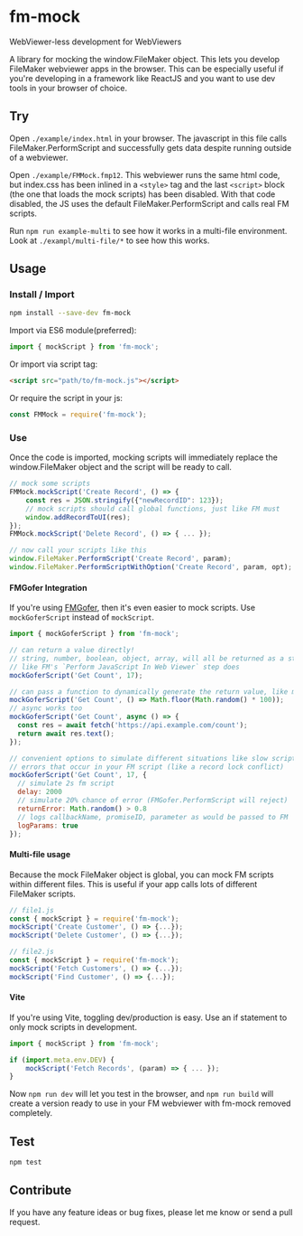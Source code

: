 # fm-mock

WebViewer-less development for WebViewers

A library for mocking the window.FileMaker object. This lets you develop FileMaker webviewer apps in the browser.
This can be especially useful if you're developing in a framework like ReactJS and you want to use dev tools in your browser of choice.

## Try

Open `./example/index.html` in your browser. The javascript in this file calls FileMaker.PerformScript and successfully gets data despite running outside of a webviewer.

Open `./example/FMMock.fmp12`. This webviewer runs the same html code, but index.css has been inlined in a `<style>` tag and the last `<script>` block (the one that loads the mock scripts) has been disabled. With that code disabled, the JS uses the default FileMaker.PerformScript and calls real FM scripts.

Run `npm run example-multi` to see how it works in a multi-file environment. Look at `./exampl/multi-file/*` to see how this works.

## Usage

### Install / Import

```sh
npm install --save-dev fm-mock
```

Import via ES6 module(preferred):

```javascript
import { mockScript } from 'fm-mock';
```

Or import via script tag:

```html
<script src="path/to/fm-mock.js"></script>
```

Or require the script in your js:

```javascript
const FMMock = require('fm-mock');
```

### Use

Once the code is imported, mocking scripts will immediately replace the window.FileMaker object and the script will be ready to call.

```javascript
// mock some scripts
FMMock.mockScript('Create Record', () => {
    const res = JSON.stringify({"newRecordID": 123});
    // mock scripts should call global functions, just like FM must
    window.addRecordToUI(res);
});
FMMock.mockScript('Delete Record', () => { ... });

// now call your scripts like this
window.FileMaker.PerformScript('Create Record', param);
window.FileMaker.PerformScriptWithOption('Create Record', param, opt);
```

#### FMGofer Integration

If you're using [FMGofer](https://github.com/jwillinghalpern/fm-gofer), then
it's even easier to mock scripts. Use `mockGoferScript` instead of `mockScript`.

```javascript
import { mockGoferScript } from 'fm-mock';

// can return a value directly!
// string, number, boolean, object, array, will all be returned as a string just
// like FM's `Perform JavaScript In Web Viewer` step does
mockGoferScript('Get Count', 17);

// can pass a function to dynamically generate the return value, like mockScript
mockGoferScript('Get Count', () => Math.floor(Math.random() * 100));
// async works too
mockGoferScript('Get Count', async () => {
  const res = await fetch('https://api.example.com/count');
  return await res.text();
});

// convenient options to simulate different situations like slow scripts and
// errors that occur in your FM script (like a record lock conflict)
mockGoferScript('Get Count', 17, {
  // simulate 2s fm script
  delay: 2000
  // simulate 20% chance of error (FMGofer.PerformScript will reject)
  returnError: Math.random() > 0.8
  // logs callbackName, promiseID, parameter as would be passed to FM
  logParams: true
});

```

#### Multi-file usage

Because the mock FileMaker object is global, you can mock FM scripts within different files. This is useful if your app calls lots of different FileMaker scripts.

```javascript
// file1.js
const { mockScript } = require('fm-mock');
mockScript('Create Customer', () => {...});
mockScript('Delete Customer', () => {...});

// file2.js
const { mockScript } = require('fm-mock');
mockScript('Fetch Customers', () => {...});
mockScript('Find Customer', () => {...});
```

#### Vite

If you're using Vite, toggling dev/production is easy. Use an if statement to only mock scripts in development.

```javascript
import { mockScript } from 'fm-mock';

if (import.meta.env.DEV) {
    mockScript('Fetch Records', (param) => { ... });
}
```

Now `npm run dev` will let you test in the browser, and `npm run build` will create a version ready to use in your FM webviewer with fm-mock removed completely.

## Test

```sh
npm test
```

## Contribute

If you have any feature ideas or bug fixes, please let me know or send a pull request.
